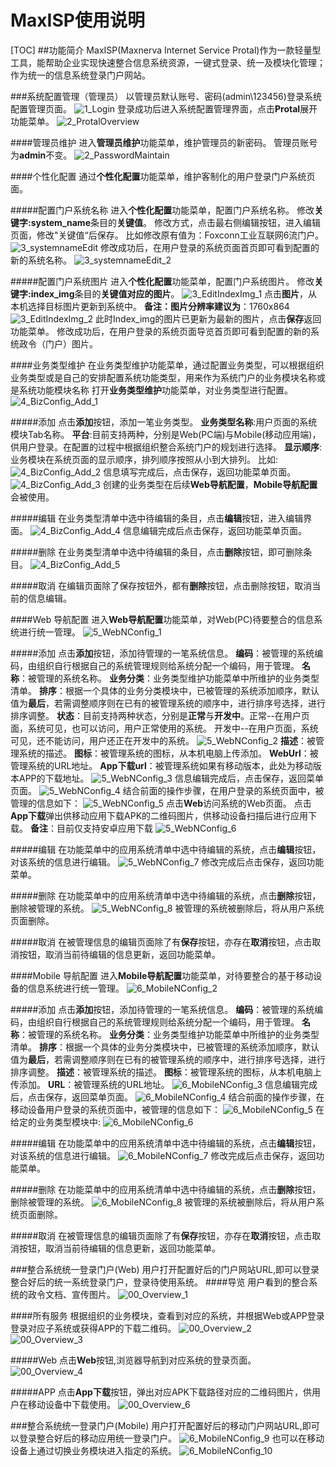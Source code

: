 # **MaxISP使用说明**
[TOC]
##功能简介
MaxISP(Maxnerva Internet Service Protal)作为一款轻量型工具，能帮助企业实现快速整合信息系统资源，一键式登录、统一及模块化管理；作为统一的信息系统登录门户网站。

###系统配置管理（管理员）
以管理员默认账号、密码(admin\123456)登录系统配置管理页面。
![1_Login](1_MaxISP_Pic/1_Login.png)
登录成功后进入系统配置管理界面，点击**Protal**展开功能菜单。
![2_ProtalOverview](1_MaxISP_Pic/2_ProtalOverview.PNG)

####管理员维护
进入**管理员维护**功能菜单，维护管理员的新密码。
管理员账号为**admin**不变。
![2_PasswordMaintain](1_MaxISP_Pic/2_PasswordMaintain.png)

####个性化配置
通过**个性化配置**功能菜单，维护客制化的用户登录门户系统页面。

#####配置门户系统名称
进入**个性化配置**功能菜单，配置门户系统名称。
修改**关键字:system_name**条目的**关键值**。
修改方式，点击最右侧编辑按钮，进入编辑页面，修改"关键值“后保存。
比如修改原有值为：Foxconn工业互联网6流门户。
![3_systemnameEdit](1_MaxISP_Pic\3_systemnameEdit.png)
修改成功后，在用户登录的系统页面首页即可看到配置的新的系统名称。
![3_systemnameEdit_2](1_MaxISP_Pic\3_systemnameEdit_2.png)

#####配置门户系统图片
进入**个性化配置**功能菜单，配置门户系统图片。
修改**关键字:index_img**条目的**关键值对应的图片**。
![3_EditIndexImg_1](1_MaxISP_Pic\3_EditIndexImg_1.PNG)
点击**图片**，从本机选择目标图片更新到系统中。
**备注：图片分辨率建议为**：1760x864 
![3_EditIndexImg_2](1_MaxISP_Pic\3_EditIndexImg_2.PNG)
此时Index_img的图片已更新为最新的图片，点击**保存**返回功能菜单。
修改成功后，在用户登录的系统页面导览首页即可看到配置的新的系统政令（门户）图片。

####业务类型维护
在业务类型维护功能菜单，通过配置业务类型，可以根据组织业务类型或是自己的安排配置系统功能类型，用来作为系统门户的业务模块名称或是系统功能模块名称
打开**业务类型维护**功能菜单，对业务类型进行配置。
![4_BizConfig_Add_1](1_MaxISP_Pic\4_BizConfig_Add_1.PNG)

#####添加
点击**添加**按钮，添加一笔业务类型。
**业务类型名称**:用户页面的系统模块Tab名称。
**平台**:目前支持两种，分别是Web(PC端)与Mobile(移动应用端)，供用户登录。在配置的过程中根据组织整合系统门户的规划进行选择。
**显示顺序**:业务模块在系统页面的显示顺序，排列顺序按照从小到大排列。
比如:
![4_BizConfig_Add_2](1_MaxISP_Pic\4_BizConfig_Add_2.PNG)
信息填写完成后，点击保存，返回功能菜单页面。
![4_BizConfig_Add_3](1_MaxISP_Pic\4_BizConfig_Add_3.PNG)
创建的业务类型在后续**Web导航配置**，**Mobile导航配置**会被使用。

#####编辑
在业务类型清单中选中待编辑的条目，点击**编辑**按钮，进入编辑界面。
![4_BizConfig_Add_4](1_MaxISP_Pic\4_BizConfig_Add_4.PNG)
信息编辑完成后点击保存，返回功能菜单页面。

#####删除
在业务类型清单中选中待编辑的条目，点击**删除**按钮，即可删除条目。
![4_BizConfig_Add_5](1_MaxISP_Pic\4_BizConfig_Add_5.PNG)

#####取消
在编辑页面除了保存按钮外，都有**删除**按钮，点击删除按钮，取消当前的信息编辑。

####Web 导航配置
进入**Web导航配置**功能菜单，对Web(PC)待要整合的信息系统进行统一管理。
![5_WebNConfig_1](1_MaxISP_Pic\5_WebNConfig_1.PNG)

#####添加
点击**添加**按钮，添加待管理的一笔系统信息。
**编码**：被管理的系统编码，由组织自行根据自己的系统管理规则给系统分配一个编码，用于管理。
**名称**：被管理的系统名称。
**业务分类**：业务类型维护功能菜单中所维护的业务类型清单。
**排序**：根据一个具体的业务分类模块中，已被管理的系统添加顺序，默认值为**最后**，若需调整顺序则在已有的被管理系统的顺序中，进行排序号选择，进行排序调整。
**状态**：目前支持两种状态，分别是**正常**与**开发中**。
​        正常--在用户页面，系统可见，也可以访问，用户正常使用的系统。
​        开发中--在用户页面，系统可见，还不能访问，用户还正在开发中的系统。
![5_WebNConfig_2](1_MaxISP_Pic\5_WebNConfig_2.PNG)
**描述**：被管理系统的描述。
**图标**：被管理系统的图标，从本机电脑上传添加。
**WebUrl**：被管理系统的URL地址。
**App下载url**：被管理系统如果有移动版本，此处为移动版本APP的下载地址。
![5_WebNConfig_3](1_MaxISP_Pic\5_WebNConfig_3.png)
信息编辑完成后，点击保存，返回菜单页面。
![5_WebNConfig_4](1_MaxISP_Pic\5_WebNConfig_4.PNG)
结合前面的操作步骤，在用户登录的系统页面中，被管理的信息如下：
![5_WebNConfig_5](1_MaxISP_Pic\5_WebNConfig_5.PNG)
点击**Web**访问系统的Web页面。
点击**App下载**弹出供移动应用下载APK的二维码图片，供移动设备扫描后进行应用下载。
**备注**：目前仅支持安卓应用下载
![5_WebNConfig_6](1_MaxISP_Pic\5_WebNConfig_6.PNG)

#####编辑
在功能菜单中的应用系统清单中选中待编辑的系统，点击**编辑**按钮，对该系统的信息进行编辑。
![5_WebNConfig_7](1_MaxISP_Pic\5_WebNConfig_7.PNG)
修改完成后点击保存，返回功能菜单。

#####删除
在功能菜单中的应用系统清单中选中待编辑的系统，点击**删除**按钮，删除被管理的系统。
![5_WebNConfig_8](1_MaxISP_Pic\5_WebNConfig_8.PNG)
被管理的系统被删除后，将从用户系统页面删除。

#####取消
在被管理信息的编辑页面除了有**保存**按钮，亦存在**取消**按钮，点击取消按钮，取消当前待编辑的信息更新，返回功能菜单。


####Mobile 导航配置
进入**Mobile导航配置**功能菜单，对待要整合的基于移动设备的信息系统进行统一管理。
![6_MobileNConfig_2](1_MaxISP_Pic\6_MobileNConfig_2.png)

#####添加
点击**添加**按钮，添加待管理的一笔系统信息。
**编码**：被管理的系统编码，由组织自行根据自己的系统管理规则给系统分配一个编码，用于管理。
**名称**：被管理的系统名称。
**业务分类**：业务类型维护功能菜单中所维护的业务类型清单。
**排序**：根据一个具体的业务分类模块中，已被管理的系统添加顺序，默认值为**最后**，若需调整顺序则在已有的被管理系统的顺序中，进行排序号选择，进行排序调整。
**描述**：被管理系统的描述。
**图标**：被管理系统的图标，从本机电脑上传添加。
**URL**：被管理系统的URL地址。
![6_MobileNConfig_3](1_MaxISP_Pic\6_MobileNConfig_3.png)
信息编辑完成后，点击保存，返回菜单页面。
![6_MobileNConfig_4](1_MaxISP_Pic\6_MobileNConfig_4.PNG)
结合前面的操作步骤，在移动设备用户登录的系统页面中，被管理的信息如下：
![6_MobileNConfig_5](1_MaxISP_Pic\6_MobileNConfig_5.PNG)
在给定的业务类型模块中:
![6_MobileNConfig_6](1_MaxISP_Pic\6_MobileNConfig_6.PNG)

#####编辑
在功能菜单中的应用系统清单中选中待编辑的系统，点击**编辑**按钮，对该系统的信息进行编辑。
![6_MobileNConfig_7](1_MaxISP_Pic\6_MobileNConfig_7.PNG)
修改完成后点击保存，返回功能菜单。

#####删除
在功能菜单中的应用系统清单中选中待编辑的系统，点击**删除**按钮，删除被管理的系统。
![6_MobileNConfig_8](1_MaxISP_Pic\6_MobileNConfig_8.PNG)
被管理的系统被删除后，将从用户系统页面删除。

#####取消
在被管理信息的编辑页面除了有**保存**按钮，亦存在**取消**按钮，点击取消按钮，取消当前待编辑的信息更新，返回功能菜单。

###整合系统统一登录门户(Web)
用户打开配置好后的门户网站URL,即可以登录整合好后的统一系统登录门户，登录待使用系统。
####导览
用户看到的整合系统的政令文档、宣传图片。
![00_Overview_1](1_MaxISP_Pic\00_Overview_1.PNG)

####所有服务
根据组织的业务模块，查看到对应的系统，并根据Web或APP登录登录对应子系统或获得APP的下载二维码。
![00_Overview_2](1_MaxISP_Pic\00_Overview_2.PNG)
![00_Overview_3](1_MaxISP_Pic\00_Overview_3.PNG)

#####Web
点击**Web**按钮,浏览器导航到对应系统的登录页面。
![00_Overview_4](1_MaxISP_Pic\00_Overview_4.PNG)

#####APP
点击**App下载**按钮，弹出对应APK下载路径对应的二维码图片，供用户在移动设备中下载使用。
![00_Overview_6](1_MaxISP_Pic\00_Overview_6.PNG)

###整合系统统一登录门户(Mobile)
用户打开配置好后的移动门户网站URL,即可以登录整合好后的移动应用统一登录门户。
![6_MobileNConfig_9](1_MaxISP_Pic\6_MobileNConfig_9.PNG)
也可以在移动设备上通过切换业务模块进入指定的系统。
![6_MobileNConfig_10](1_MaxISP_Pic\6_MobileNConfig_10.PNG)
